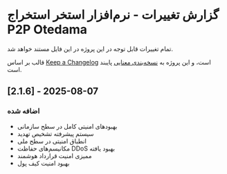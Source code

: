 # گزارش تغییرات - نرم‌افزار استخر استخراج P2P Otedama

تمام تغییرات قابل توجه در این پروژه در این فایل مستند خواهد شد.

قالب بر اساس [Keep a Changelog](https://keepachangelog.com/) است،
و این پروژه به [نسخه‌بندی معنایی](https://semver.org/spec/v2.0.0.html) پایبند است.

## [2.1.6] - 2025-08-07

### اضافه شده
- بهبودهای امنیتی کامل در سطح سازمانی
- سیستم پیشرفته تشخیص تهدید
- انطباق امنیتی در سطح ملی
- مکانیسم‌های حفاظت DDoS بهبود یافته
- ممیزی امنیت قرارداد هوشمند
- بهبود امنیت کیف پول
